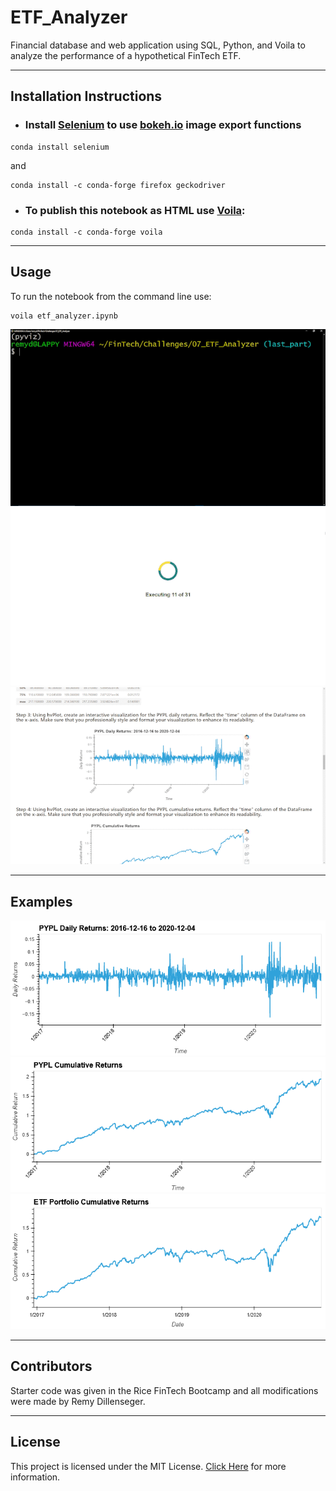 # ETF_Analyzer
Financial database and web application using SQL, Python, and Voila to analyze the performance of a hypothetical FinTech ETF.

---
## Installation Instructions
- ### Install [Selenium](https://selenium-python.readthedocs.io/) to use [bokeh.io](https://docs.bokeh.org/en/latest/) image export functions
```shell
conda install selenium
```
and
```shell
conda install -c conda-forge firefox geckodriver
```
- ### To publish this notebook as HTML use [Voila](https://voila.readthedocs.io/en/stable/index.html):
```shell 
conda install -c conda-forge voila
```

---
## Usage
To run the notebook from the command line use:
```shell
voila etf_analyzer.ipynb
```
![Run from command line](Images/Voila_01.gif)
![Load from localhost](Images/Voila_02.gif)
![Explore in browser](Images/Voila_03.gif)

---
## Examples
![PYPL Daily Returns](Images/PYPL_Daily_Returns.png)
![PYPL Cumulative Returns](Images/PYPL_Cumulative_Returns.png)
![PYPL Daily Returns](Images/ETF_Portfolio_Cumulative_Returns.png)

---
## Contributors
Starter code was given in the Rice FinTech Bootcamp and all modifications were made by Remy Dillenseger.

---
## License
This project is licensed under the MIT License.
[Click Here](https://github.com/rdillens/05_Financial_Planner/blob/main/LICENSE) for more information.